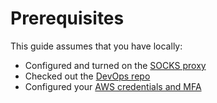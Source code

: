 # Prerequisites
This guide assumes that you have locally:
* Configured and turned on the [SOCKS proxy](https://depo-platform-documentation.scrollhelp.site/getting-started/Internal-tools-access-via-SOCKS-proxy.1821081710.html)
* Checked out the [DevOps repo](https://github.com/department-of-veterans-affairs/devops)
* Configured your [AWS credentials and MFA](https://github.com/department-of-veterans-affairs/devops#setup)